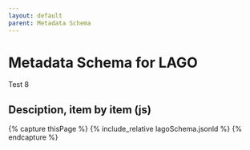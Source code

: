 ```yaml
---
layout: default
parent: Metadata Schema
---
```


# Metadata Schema for LAGO

Test 8

## Desciption, item by item (js) 


{% capture thisPage %}
    {% include_relative lagoSchema.jsonld %}
{% endcapture %}

<script src="https://code.jquery.com/jquery-3.2.1.min.js"></script>
<script>
$().ready(function(){
     var data = $("#thisPage").html();
     $("#text").html(data);
    });
</script>
 
<div id="text"></div>
